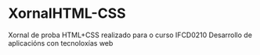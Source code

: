 # XornalHTML-CSS
Xornal de proba HTML+CSS realizado para o curso IFCD0210 Desarrollo de aplicacións con tecnoloxías web 

